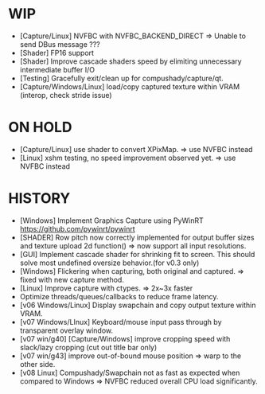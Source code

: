 # WIP
- [Capture/Linux] NVFBC with NVFBC_BACKEND_DIRECT => Unable to send DBus message ???
- [Shader] FP16 support
- [Shader] Improve cascade shaders speed by elimiting unnecessary intermediate buffer I/O
- [Testing] Gracefully exit/clean up for compushady/capture/qt.
- [Capture/Windows/Linux] load/copy captured texture within VRAM (interop, check stride issue)

# ON HOLD
- [Capture/Linux] use shader to convert XPixMap. => use NVFBC instead
- [Linux] xshm testing, no speed improvement observed yet.  => use NVFBC instead

# HISTORY
- [Windows] Implement Graphics Capture using PyWinRT https://github.com/pywinrt/pywinrt
- [SHADER] Row pitch now correctly implemented for output buffer sizes and texture upload 2d function() => now support all input resolutions.
- [GUI] Implement cascade shader for shrinking fit to screen. This should solve most undefined oversize behavior.(for v0.3 only)
- [Windows] Flickering when capturing, both original and captured.  => fixed with new capture method.
- [Linux] Improve capture with ctypes. => 2x~3x faster
- Optimize threads/queues/callbacks to reduce frame latency.
- [v06 Windows/Linux] Display swapchain and copy output texture within VRAM.
- [v07 Windows/LInux] Keyboard/mouse input pass through by transparent overlay window.
- [v07 win/g40] [Capture/Windows] improve cropping speed with slack/lazy cropping (cut out title bar only)
- [v07 win/g43] improve out-of-bound mouse position => warp to the other side.
- [v08 Linux] Compushady/Swapchain not as fast as expected when compared to Windows => NVFBC reduced overall CPU load significantly.





